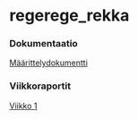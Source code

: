 # regerege_rekka

### Dokumentaatio
[Määrittelydokumentti](https://github.com/Hiipivahalko/regerege_rekka/blob/master/documentation/definition.md)

### Viikkoraportit

[Viikko 1](https://github.com/Hiipivahalko/regerege_rekka/blob/master/documentation/weeklyRaports/week1.md)
